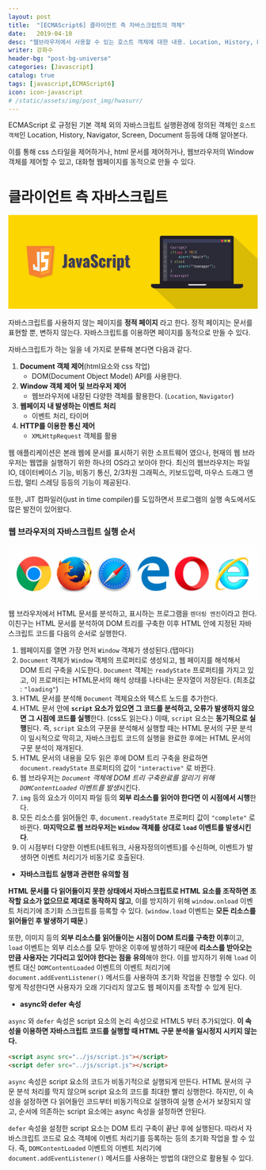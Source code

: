 ```yaml
---
layout: post
title:  "[ECMAScript6] 클라이언트 측 자바스크립트의 객체"
date:   2019-04-10
desc: "웹브라우저에서 사용할 수 있는 호스트 객체에 대한 내용. Location, History, Navigator, Screen, Document 등등.."
writer: 강화수
header-bg: "post-bg-universe"
categories: [Javascript]
catalog: true
tags: [javascript,ECMAScript6]
icon: icon-javascript
# /static/assets/img/post_img/hwasurr/
---
```


ECMAScript 로 규정된 기본 객체 외의 자바스크립트 실행환경에 정의된 객체인 `호스트 객체`인 Location, History, Navigator, Screen, Document 등등에 대해 알아본다.  

이를 통해 css 스타일을 제어하거나, html 문서를 제어하거나, 웹브라우저의 Window 객체를 제어할 수 있고, 대화형 웹페이지를 동적으로 만들 수 있다.

# 클라이언트 측 자바스크립트

![javascript](/static/assets/img/post_img/hwasurr/javascript.png)

자바스크립트를 사용하지 않는 페이지를 **정적 페이지** 라고 한다. 정적 페이지는 문서를 표현할 뿐, 변하지 않는다. 자바스크립트를 이용하면 페이지를 동적으로 만들 수 있다.  

자바스크립트가 하는 일을 네 가지로 분류해 본다면 다음과 같다.

1. **Document 객체 제어**(html요소와 css 작업)
   - DOM(Document Object Model) API를 사용한다.
2. **Window 객체 제어 및 브라우저 제어**
   - 웹브라우저에 내장된 다양한 객체를 활용한다. (`Location`, `Navigator`)
3. **웹페이지 내 발생하는 이벤트 처리**
   - 이벤트 처리, 타이머
4. **HTTP를 이용한 통신 제어**
   - `XMLHttpRequest` 객체를 활용

웹 애플리케이션은 본래 웹에 문서를 표시하기 위한 소프트웨어 였으나, 현재의 웹 브라우저는 웹앱을 실행하기 위한 하나의 OS라고 보아야 한다. 최신의 웹브라우저는 파일IO, 데이터베이스 기능, 비동기 통신, 2/3차원 그래픽스, 키보드입력, 마우스 드래그 앤 드랍, 멀티 스레딩 등등의 기능이 제공된다.  

또한, JIT 컴파일러(just in time compiler)를 도입하면서 프로그램의 실행 속도에서도 많은 발전이 있어왔다.

### 웹 브라우저의 자바스크립트 실행 순서

![browsers](/static/assets/img/post_img/hwasurr/browsers.png)

웹 브라우저에서 HTML 문서를 분석하고, 표시하는 프로그램을 `렌더링 엔진`이라고 한다. 이친구는 HTML 문서를 분석하여 DOM 트리를 구축한 이후 HTML 안에 지정된 자바스크립트 코드를 다음의 순서로 실행한다.

1. 웹페이지를 열면 가장 먼저 `Window` 객체가 생성된다.(탭마다)
2. `Document` 객체가 `Window` 객체의 프로퍼티로 생성되고, 웹 페이지를 해석해서 DOM 트리 구축을 시도한다. `Document` 객체는 `readyState` 프로퍼티를 가지고 있고, 이 프로퍼티는 HTML문서의 해석 상태를 나타내는 문자열이 저장된다. (최초값 : `"loading"`)
3. HTML 문서를 분석해 `Document` 객체요소와 텍스트 노드를 추가한다.
4. HTML 문서 안에 **`script` 요소가 있으면 그 코드를 분석하고, 오류가 발생하지 않으면 그 시점에 코드를 실행**한다. (css도 읽는다.) 이때, `script` 요소는 **동기적으로 실행**된다. 즉, `script` 요소의 구문을 분석해서 실행할 때는 HTML 문서의 구문 분석이 일시적으로 막히고, 자바스크립트 코드의 실행을 완료한 후에는 HTML 문서의 구문 분석이 재개된다.
5. HTML 문서의 내용을 모두 읽은 후에 DOM 트리 구축을 완료하면 `document.readyState` 프로퍼티의 값이 `"interactive"` 로 바뀐다.
6. 웹 브라우저는 *`Document` 객체에 DOM 트리 구축완료를 알리기 위해 `DOMContentLoaded` 이벤트를 발생*시킨다.
7. `img` 등의 요소가 이미지 파일 등의 **외부 리소스를 읽어야 한다면 이 시점에서 시행**한다.
8. 모든 리소스를 읽어들인 후, `document.readyState` 프로퍼티 값이 `"complete"` 로 바뀐다. **마지막으로 웹 브라우저는 `Window` 객체를 상대로 `load` 이벤트를 발생시킨다**.
9. 이 시점부터 다양한 이벤트(네트워크, 사용자정의이벤트)를 수신하며, 이벤트가 발생하면 이벤트 처리기가 비동기로 호출된다.

- **자바스크립트 실행과 관련한 유의할 점**

**HTML 문서를 다 읽어들이지 못한 상태에서 자바스크립트로 HTML 요소를 조작하면 조작할 요소가 없으므로 제대로 동작하지 않고**, 이를 방지하기 위해 `window.onload` 이벤트 처리기에 초기화 스크립트를 등록할 수 있다.
(`window.load` 이벤트는 **모든 리소스를 읽어들인 후 발생하기 때문**.)  

또한, 이미지 등의 **외부 리소스를 읽어들이는 시점이 DOM 트리를 구축한 이후**이고, `load` 이벤트는 외부 리소스를 모두 받아온 이후에 발생하기 때문에 **리소스를 받아오는 만큼 사용자는 기다리고 있어야 한다는 점을 유의**해야 한다. 이를 방지하기 위해 `load` 이벤트 대신 `DOMContentLoaded` 이벤트의 이벤트 처리기에 `document.addEventListener()` 메서드를 사용하여 초기화 작업을 진행할 수 있다. 이렇게 작성한다면 사용자가 오래 기다리지 않고도 웹 페이지를 조작할 수 있게 된다.

- **async와 defer 속성**

`async` 와 `defer` 속성은 script 요소의 논리 속성으로 HTML5 부터 추가되었다. **이 속성을 이용하면 자바스크립트 코드를 실행할 때 HTML 구문 분석을 일시정지 시키지 않는다.**

~~~html
<script async src="../js/script.js"></script>
<script defer src="../js/script.js"></script>
~~~

`async` 속성은 script 요소의 코드가 비동기적으로 실행되게 만든다. HTML 문서의 구문 분석 처리를 막지 않으며 script 요소의 코드를 최대한 빨리 싱행한다. 하지만, 이 속성을 설정하면 다 읽어들인 코드부터 비동기적으로 실행하여 실행 순서가 보장되지 않고, 순서에 의존하는 script 요소에는 async 속성을 설정하면 안된다.  

`defer` 속성을 설정한 script 요소는 DOM 트리 구축이 끝난 후에 실행된다. 따라서 자바스크립트 코드로 요소 객체에 이벤트 처리기를 등록하는 등의 초기화 작업을 할 수 있다. 즉, `DOMContentLoaded` 이벤트의 이벤트 처리기에 `document.addEventListener()` 메서드를 사용하는 방법의 대안으로 활용될 수 있다.


